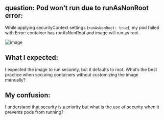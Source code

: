 ## question: Pod won't run due to runAsNonRoot error:

While applying securityContext settings (`runAsNonRoot: true`), my pod failed with Error: container has runAsNonRoot and image will run as root

![image](https://github.com/user-attachments/assets/938b9c7b-760a-487a-b5ff-323f185cc965)


## What I expected:
I expected the image to run securely, but it defaults to root. What’s the best practice when securing containers without customizing the image manually?

## My confusion:
I understand that security is a priority but what is the use of security when it prevents pods from running?
